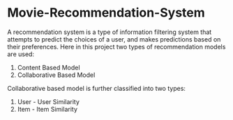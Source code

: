 # Movie-Recommendation-System

A recommendation system is a type of information filtering system that attempts to predict the choices of a user, and makes predictions based on their preferences.
Here in this project two types of recommendation models are used:
1. Content Based Model
2. Collaborative Based Model

Collaborative based model is further classified into two types:
1. User - User Similarity
2. Item - Item Similarity
